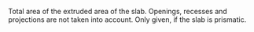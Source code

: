 Total area of the extruded area of the slab. Openings, recesses and projections are not taken into account. Only given, if the slab is prismatic.
